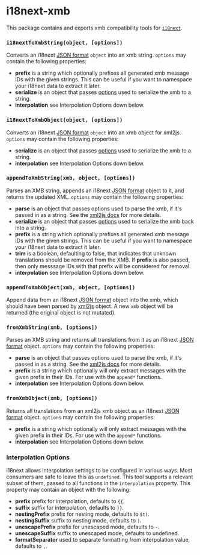 # i18next-xmb

This package contains and exports xmb compatibility tools for [`i18next`](https://www.i18next.com/).

### `i18nextToXmbString(object, [options])`

Converts an i18next [JSON format](https://www.i18next.com/misc/json-format) `object` into an xmb string. `options` may contain the following properties:

 - **prefix** is a string which optionally prefixes all generated xmb message IDs with the given strings. This can be useful if you want to namespace your i18next data to extract it later.
 - **serialize** is an object that passes [options](https://www.npmjs.com/package/xml2js#options-for-the-builder-class) used to serialize the xmb to a string.
 - **interpolation** see Interpolation Options down below.

### `i18nextToXmbObject(object, [options])`

Converts an i18next [JSON format](https://www.i18next.com/misc/json-format) `object` into an xmb object for xml2js. `options` may contain the following properties:

 - **serialize** is an object that passes [options](https://www.npmjs.com/package/xml2js#options-for-the-builder-class) used to serialize the xmb to a string.
 - **interpolation** see Interpolation Options down below.

### `appendToXmbString(xmb, object, [options])`

Parses an XMB string, appends an i18next [JSON format](https://www.i18next.com/misc/json-format) object to it, and returns the updated XML. `options` may contain the following properties:

 - **parse** is an object that passes options used to parse the xmb, if it's passed in as a string. See the [xml2js docs](https://www.npmjs.com/package/xml2js#options) for more details.
 - **serialize** is an object that passes [options](https://www.npmjs.com/package/xml2js#options-for-the-builder-class) used to serialize the xmb back into a string.
 - **prefix** is a string which optionally prefixes all generated xmb message IDs with the given strings. This can be useful if you want to namespace your i18next data to extract it later.
 - **trim** is a boolean, defaulting to false, that indicates that unknown translations should be removed from the XMB. If **prefix** is also passed, then only messsage IDs with that prefix will be considered for removal.
 - **interpolation** see Interpolation Options down below.

### `appendToXmbObject(xmb, object, [options])`

Append data from an i18next [JSON format](https://www.i18next.com/misc/json-format) object into the xmb, which should have been parsed by [xml2js](https://www.npmjs.com/package/xml2js#options-for-the-builder-class) object. A new `xmb` object will be returned (the original object is not mutated).

### `fromXmbString(xmb, [options])`

Parses an XMB string and returns all translations from it as an i18next [JSON format](https://www.i18next.com/misc/json-format) object. `options` may contain the following properties:

 - **parse** is an object that passes options used to parse the xmb, if it's passed in as a string. See the [xml2js docs](https://www.npmjs.com/package/xml2js#options) for more details.
 - **prefix** is a string which optionally will only extract messages with the given prefix in their IDs. For use with the `append*` functions.
 - **interpolation** see Interpolation Options down below.

### `fromXmbObject(xmb, [options])`

Returns all translations from an xml2js xmb object as an i18next [JSON format](https://www.i18next.com/misc/json-format) object. `options` may contain the following properties:

 - **prefix** is a string which optionally will only extract messages with the given prefix in their IDs. For use with the `append*` functions.
 - **interpolation** see Interpolation Options down below.

### Interpolation Options

i18next allows interpolation settings to be configured in various ways. Most consumers are safe to leave this as `undefined`. This tool supports a relevant subset of them, passed to all functions in the `interpolation` property. This property may contain an object with the following:

 - **prefix** prefix for interpolation, defaults to `{{`.
 - **suffix** suffix for interpolation, defaults to `}}`.
 - **nestingPrefix** prefix for nesting mode, defaults to `$t(`.
 - **nestingSuffix** suffix to nesting mode, defaults to `)`.
 - **unescapePrefix** prefix for unescaped mode, defaults to `-`.
 - **unescapeSuffix** suffix to unescaped mode, defaults to undefined.
 - **formatSeparator** used to separate formatting from interpolation value, defaults to `,`.
